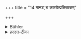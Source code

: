 +++
title = "14 मानञ् च कारयेत्प्रतिच्छन्नम्"

+++

<details><summary>Bühler</summary>

14. And let him cause an altar to be built, concealed (by a covering and outside the village).
</details>

<details><summary>हरदत्त-टीका</summary>

## सूत्रम्
मानं च कारयेत्प्रतिच्छन्नम् ॥ १५ ॥  
### टिप्पनी
मानं धिष्ण्वं वेदिका । दृश्यते हि मिनोतेरस्मिन्नर्थे प्रयोगः अग्रेणाऽऽग्नीध्रं चतुर उपस्नावं विमितं विमिन्वन्ति पुरस्तादुन्नतं पश्चान्निनुतमि'ति । स एवायमुपसर्गरहितस्य प्रयोगः । तं मानं कारयेत् कर्मकरैः, प्रतिच्छन्नं च तद्भवति तिरस्करिण्यादिना । इदमपि ग्रामाद्बहिरेव ॥
</details>
